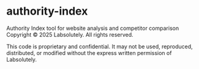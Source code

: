 # authority-index
Authority Index tool for website analysis and competitor comparison
Copyright © 2025 Labsolutely. All rights reserved.

This code is proprietary and confidential. It may not be used, reproduced, distributed, or modified without the express written permission of Labsolutely.
